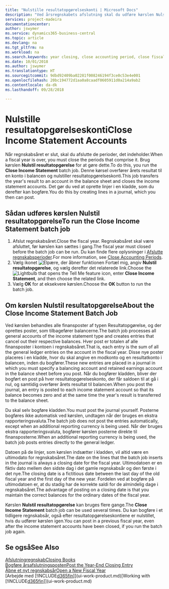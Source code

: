 ```yaml
---
title: "Nulstille resultatopgørelseskonti | Microsoft Docs"
description: "Ved årsregnskabets afslutning skal du udføre kørslen Nulstil resultatopgørelse for at afslutte de regnskabsperioder, der udgør regnskabsåret."
services: project-madeira
documentationcenter: 
author: jswymer
ms.service: dynamics365-business-central
ms.topic: article
ms.devlang: na
ms.tgt_pltfrm: na
ms.workload: na
ms.search.keywords: year closing, close accounting period, close fiscal year, bank account detailed trial balance
ms.date: 10/01/2018
ms.author: jswymer
ms.translationtype: HT
ms.sourcegitcommit: 9dbd92409ba02281f008246194f3ce0c53e4e001
ms.openlocfilehash: 20bc194772d1aa0a8caadf0605911d0a214a9ab2
ms.contentlocale: da-dk
ms.lasthandoff: 09/28/2018

---
```

# <a name="close-income-statement-accounts"></a><span data-ttu-id="f4e9e-103">Nulstille resultatopgørelseskonti</span><span class="sxs-lookup"><span data-stu-id="f4e9e-103">Close Income Statement Accounts</span></span>
<span data-ttu-id="f4e9e-104">Når regnskabsåret er slut, skal du afslutte de perioder, det indeholder.</span><span class="sxs-lookup"><span data-stu-id="f4e9e-104">When a fiscal year is over, you must close the periods that comprise it.</span></span> <span data-ttu-id="f4e9e-105">Brug kørslen **Nulstil resultatopgørelse** for at gøre dette.</span><span class="sxs-lookup"><span data-stu-id="f4e9e-105">To do this, you run the **Close Income Statement** batch job.</span></span> <span data-ttu-id="f4e9e-106">Denne kørsel overfører årets resultat til en konto i balancen og nulstiller resultatopgørelseskonti.</span><span class="sxs-lookup"><span data-stu-id="f4e9e-106">This job transfers the year's result to an account in the balance sheet and closes the income statement accounts.</span></span> <span data-ttu-id="f4e9e-107">Det gør du ved at oprette linjer i en kladde, som du derefter kan bogføre.</span><span class="sxs-lookup"><span data-stu-id="f4e9e-107">You do this by creating lines in a journal, which you then can post.</span></span>

## <a name="to-run-the-close-income-statement-batch-job"></a><span data-ttu-id="f4e9e-108">Sådan udføres kørslen Nulstil resultatopgørelse</span><span class="sxs-lookup"><span data-stu-id="f4e9e-108">To run the Close Income Statement batch job</span></span>
1. <span data-ttu-id="f4e9e-109">Afslut regnskabsåret.</span><span class="sxs-lookup"><span data-stu-id="f4e9e-109">Close the fiscal year.</span></span> <span data-ttu-id="f4e9e-110">Regnskabsåret skal være afsluttet, før kørslen kan sættes i gang.</span><span class="sxs-lookup"><span data-stu-id="f4e9e-110">The fiscal year must closed before the batch job can be run.</span></span> <span data-ttu-id="f4e9e-111">Du kan finde flere oplysninger i [Afslutte regnskabsperioder](year-close-account-periods.md).</span><span class="sxs-lookup"><span data-stu-id="f4e9e-111">For more information, see [Close Accounting Periods](year-close-account-periods.md).</span></span>
2. <span data-ttu-id="f4e9e-112">Vælg ikonet ![Elpære, der åbner funktionen Fortæl mig](media/ui-search/search_small.png "Fortæl mig, hvad du vil foretage dig"), angiv **Nulstil resultatopgørelse**, og vælg derefter det relaterede link.</span><span class="sxs-lookup"><span data-stu-id="f4e9e-112">Choose the ![Lightbulb that opens the Tell Me feature](media/ui-search/search_small.png "Tell me what you want to do") icon, enter **Close Income Statement**, and then choose the related link.</span></span>
3. <span data-ttu-id="f4e9e-113">Vælg **OK** for at eksekvere kørslen.</span><span class="sxs-lookup"><span data-stu-id="f4e9e-113">Choose the **OK** button to run the batch job.</span></span>

## <a name="about-the-close-income-statement-batch-job"></a><span data-ttu-id="f4e9e-114">Om kørslen Nulstil resultatopgørelse</span><span class="sxs-lookup"><span data-stu-id="f4e9e-114">About the Close Income Statement Batch Job</span></span>
<span data-ttu-id="f4e9e-115">Ved kørslen behandles alle finansposter af typen Resultatopgørelse, og der oprettes poster, som tilbagefører balancerne.</span><span class="sxs-lookup"><span data-stu-id="f4e9e-115">The batch job processes all general accounts of the income statement type and creates entries that cancel out their respective balances.</span></span> <span data-ttu-id="f4e9e-116">Hver post er totalen af alle finansposter i kontoen i regnskabsåret.</span><span class="sxs-lookup"><span data-stu-id="f4e9e-116">That is, each entry is the sum of all the general ledger entries on the account in the fiscal year.</span></span> <span data-ttu-id="f4e9e-117">Disse nye poster placeres i en kladde, hvor du skal angive en modkonto og en resultatkonto i balancen, inden du bogfører.</span><span class="sxs-lookup"><span data-stu-id="f4e9e-117">These new entries are placed in a journal in which you must specify a balancing account and retained earnings account in the balance sheet before you post.</span></span> <span data-ttu-id="f4e9e-118">Når du bogfører kladden, bliver der bogført en post på hver resultatopgørelseskonto, der får saldoen til at gå i nul, og samtidig overfører årets resultat til balancen.</span><span class="sxs-lookup"><span data-stu-id="f4e9e-118">When you post the journal, an entry is posted to each income statement account so that its balance becomes zero and at the same time the year's result is transferred to the balance sheet.</span></span>

<span data-ttu-id="f4e9e-119">Du skal selv bogføre kladden.</span><span class="sxs-lookup"><span data-stu-id="f4e9e-119">You must post the journal yourself.</span></span> <span data-ttu-id="f4e9e-120">Posterne bogføres ikke automatisk ved kørslen, undtagen når der bruges en ekstra rapporteringsvaluta.</span><span class="sxs-lookup"><span data-stu-id="f4e9e-120">The batch job does not post the entries automatically, except when an additional reporting currency is being used.</span></span> <span data-ttu-id="f4e9e-121">Når der bruges ekstra rapporteringsvaluta, bogfører kørslen posterne direkte til finansposterne.</span><span class="sxs-lookup"><span data-stu-id="f4e9e-121">When an additional reporting currency is being used, the batch job posts entries directly to the general ledger.</span></span>

<span data-ttu-id="f4e9e-122">Datoen på de linjer, som kørslen indsætter i kladden, vil altid være en ultimodato for regnskabsåret.</span><span class="sxs-lookup"><span data-stu-id="f4e9e-122">The date on the lines that the batch job inserts in the journal is always a closing date for the fiscal year.</span></span> <span data-ttu-id="f4e9e-123">Ultimodatoen er en fiktiv dato mellem den sidste dag i det gamle regnskabsår og den første i det nye.</span><span class="sxs-lookup"><span data-stu-id="f4e9e-123">The closing date is a fictitious date between the last day of the old fiscal year and the first day of the new year.</span></span> <span data-ttu-id="f4e9e-124">Fordelen ved at bogføre på ultimodatoen er, at du stadig har de korrekte saldi for de almindelig dage i regnskabsåret.</span><span class="sxs-lookup"><span data-stu-id="f4e9e-124">The advantage of posting on a closing date is that you maintain the correct balances for the ordinary dates of the fiscal year.</span></span>

<span data-ttu-id="f4e9e-125">Kørslen **Nulstil resultatopgørelse** kan bruges flere gange.</span><span class="sxs-lookup"><span data-stu-id="f4e9e-125">The **Close Income Statement** batch job can be used several times.</span></span> <span data-ttu-id="f4e9e-126">Du kan bogføre i et tidligere regnskabsår, også efter resultatopgørelseskontiene er nulstillet, hvis du udfører kørslen igen.</span><span class="sxs-lookup"><span data-stu-id="f4e9e-126">You can post in a previous fiscal year, even after the income statement accounts have been closed, if you run the batch job again.</span></span>

## <a name="see-also"></a><span data-ttu-id="f4e9e-127">Se også</span><span class="sxs-lookup"><span data-stu-id="f4e9e-127">See Also</span></span>
[<span data-ttu-id="f4e9e-128">Afslutningregnskab</span><span class="sxs-lookup"><span data-stu-id="f4e9e-128">Closing Books</span></span>](year-close-books.md)  
[<span data-ttu-id="f4e9e-129">Bogføre årsafslutningsposten</span><span class="sxs-lookup"><span data-stu-id="f4e9e-129">Post the Year-End Closing Entry</span></span>](year-how-post-year-end-close-entry.md)  
[<span data-ttu-id="f4e9e-130">Åbne et nyt regnskabsår</span><span class="sxs-lookup"><span data-stu-id="f4e9e-130">Open a New Fiscal Year</span></span>](finance-how-open-new-fiscal-year.md)  
<span data-ttu-id="f4e9e-131">[Arbejde med [!INCLUDE[d365fin](includes/d365fin_md.md)]](ui-work-product.md)</span><span class="sxs-lookup"><span data-stu-id="f4e9e-131">[Working with [!INCLUDE[d365fin](includes/d365fin_md.md)]](ui-work-product.md)</span></span>

